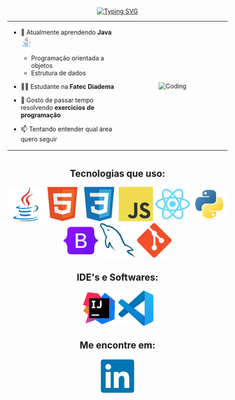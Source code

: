 <h1 align="center"></h1>
<div align="center">
<a  href="https://git.io/typing-svg"><img src="https://readme-typing-svg.demolab.com?font=&size=22&duration=3000&pause=1000&color=F3D909&center=true&vCenter=true&random=true&width=700&lines=Nicole+Teixeira;Estudante+de+Desenvolvimento+de+Software" alt="Typing SVG" /></a>
</div>
<table align="center">
<tr border="solid">
<td width="50%" align="left">

  
- 🌱 Atualmente aprendendo **Java** <img src="https://github.com/devicons/devicon/blob/master/icons/java/java-original.svg" alt="Java" width="25">
  - Programação orientada a objetos
  - Estrutura de dados

- 🧑‍🎓 Estudante na **Fatec Diadema**

- 💬 Gosto de passar tempo resolvendo  **exercicíos de programação**

- 📫 Tentando entender qual área quero seguir


</td>
<td width="50%" align="center">

  <img align="center" alt="Coding" width="350" src="https://media4.giphy.com/media/v1.Y2lkPTc5MGI3NjExemo5YW1uZzJ4aHV4YXljenB1ZHlwZnhnN3RibG42dHVkdmJ1NGRsbSZlcD12MV9pbnRlcm5hbF9naWZfYnlfaWQmY3Q9cw/j5pY927wcV6Kiz44Na/giphy.gif">

  </td>
</tr>
</table>
<h1></h1>

<div align="center">
    <h2 align="center">Tecnologias que uso:</h2>
    <div align="center">
        <img src="https://github.com/devicons/devicon/blob/master/icons/java/java-original.svg" alt="Java" width="80">
        <img src="https://github.com/devicons/devicon/blob/master/icons/html5/html5-original.svg" alt="HTML" width="80">
        <img src="https://github.com/devicons/devicon/blob/master/icons/css3/css3-original.svg" alt="CSS" width="80">
        <img src="https://github.com/devicons/devicon/blob/master/icons/javascript/javascript-original.svg" alt="JavaScript" width="80">
        <img src="https://github.com/devicons/devicon/blob/master/icons/react/react-original.svg" alt="React" width="80">
        <img src="https://github.com/devicons/devicon/blob/master/icons/python/python-original.svg" alt="Python" width="80">
        <img src="https://github.com/devicons/devicon/blob/master/icons/bootstrap/bootstrap-original.svg" alt="Bootstrap" width="80">
        <img src="https://github.com/devicons/devicon/blob/master/icons/mysql/mysql-original.svg" alt="Mysql" width="80">
        <img src="https://github.com/devicons/devicon/blob/master/icons/git/git-original.svg" alt="Git" width="80">
    </div>
    <h2 align="center">IDE's e Softwares:</h2>
    <div align="center">
        <img src="https://github.com/devicons/devicon/blob/master/icons/intellij/intellij-original.svg" alt="Intellij" width="80">
        <img src="https://github.com/devicons/devicon/blob/master/icons/vscode/vscode-original.svg" alt="VsCode" width="80">
    </div>
    <h2 align="center">Me encontre em:</h2>
    <div align="center">
        <a href="https://www.linkedin.com/in/nicole-teixeira-/"><img src="https://github.com/devicons/devicon/blob/master/icons/linkedin/linkedin-original.svg" alt="Intellij" width="80"></a>
    </div>
</div>

<!--
**txr-nicole/txr-nicole** is a ✨ _special_ ✨ repository because its `README.md` (this file) appears on your GitHub profile.

Here are some ideas to get you started:

- 🔭 I’m currently working on ...
- 🌱 I’m currently learning ...
- 👯 I’m looking to collaborate on ...
- 🤔 I’m looking for help with ...
- 💬 Ask me about ...
- 📫 How to reach me: ...
- 😄 Pronouns: ...
- ⚡ Fun fact: ...
-->
